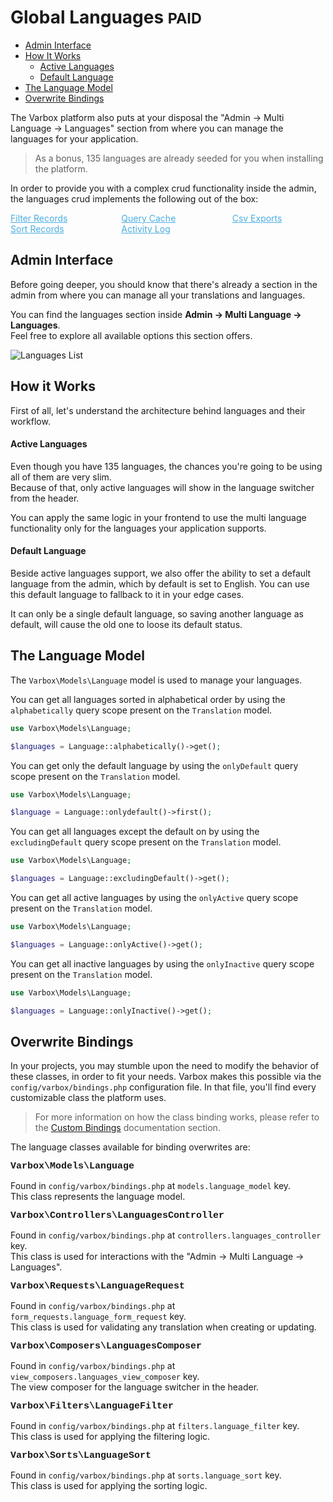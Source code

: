 <h1>Global Languages <small class="paid">PAID</small></h1>

- [Admin Interface](#admin-interface)
- [How It Works](#how-it-works)
    - [Active Languages](#active-languages)
    - [Default Language](#default-language)
- [The Language Model](#the-language-model)
- [Overwrite Bindings](#overwrite-bindings)

<p id="first-p">
The Varbox platform also puts at your disposal the "Admin -> Multi Language -> Languages" section from where you can manage the languages for your application.
</p>

> As a bonus, 135 languages are already seeded for you when installing the platform.

In order to provide you with a complex crud functionality inside the admin, the languages crud implements the following out of the box:

<style>
    #available-filter-operators-list > p {
        column-count: 3; -moz-column-count: 3; -webkit-column-count: 3;
        column-gap: 2em; -moz-column-gap: 2em; -webkit-column-gap: 2em;
    }

    #available-filter-operators-list a {
        display: block;
        color: #4AAEE3;
    }
</style>
<div id="available-filter-operators-list" markdown="1">

[Filter Records](/docs/{{version}}/filter-records)
[Sort Records](/docs/{{version}}/sort-records)
[Query Cache](/docs/{{version}}/query-cache)
[Activity Log](/docs/{{version}}/activity-log)
[Csv Exports](/docs/{{version}}/csv-exports)

</div>

<a name="admin-interface"></a>
## Admin Interface

Before going deeper, you should know that there's already a section in the admin from where you can manage all your translations and languages.

You can find the languages section inside **Admin -> Multi Language -> Languages**.   
Feel free to explore all available options this section offers.

![Languages List](/docs/{{version}}/languages-list.png)

<a name="how-it-works"></a>
## How it Works

First of all, let's understand the architecture behind languages and their workflow.

<a name="active-languages"></a>
#### Active Languages

Even though you have 135 languages, the chances you're going to be using all of them are very slim.   
Because of that, only active languages will show in the language switcher from the header.

You can apply the same logic in your frontend to use the multi language functionality only for the languages your application supports.

<a name="default-language"></a>
#### Default Language

Beside active languages support, we also offer the ability to set a default language from the admin, which by default is set to English.
You can use this default language to fallback to it in your edge cases.

It can only be a single default language, so saving another language as default, will cause the old one to loose its default status. 

<a name="the-language-model"></a>
## The Language Model

The `Varbox\Models\Language` model is used to manage your languages.   

You can get all languages sorted in alphabetical order by using the `alphabetically` query scope present on the `Translation` model.

```php
use Varbox\Models\Language;

$languages = Language::alphabetically()->get();
```   

You can get only the default language by using the `onlyDefault` query scope present on the `Translation` model.

```php
use Varbox\Models\Language;

$language = Language::onlydefault()->first();
```    

You can get all languages except the default on by using the `excludingDefault` query scope present on the `Translation` model.

```php
use Varbox\Models\Language;

$languages = Language::excludingDefault()->get();
```   

You can get all active languages by using the `onlyActive` query scope present on the `Translation` model.

```php
use Varbox\Models\Language;

$languages = Language::onlyActive()->get();
```

You can get all inactive languages by using the `onlyInactive` query scope present on the `Translation` model.

```php
use Varbox\Models\Language;

$languages = Language::onlyInactive()->get();
```

<a name="overwrite-bindings"></a>
## Overwrite Bindings

In your projects, you may stumble upon the need to modify the behavior of these classes, in order to fit your needs.
Varbox makes this possible via the `config/varbox/bindings.php` configuration file. In that file, you'll find every customizable class the platform uses.

> For more information on how the class binding works, please refer to the [Custom Bindings](/docs/{{version}}/custom-bindings) documentation section.

<style>
    p.overwrite-class {
        display: block;
        font-family: SFMono-Regular,Menlo,Monaco,Consolas,Liberation Mono,Courier New,monospace;
        font-weight: 600;
        font-size: 15px;
        margin: 0;
    }
</style>

The language classes available for binding overwrites are:

<p class="overwrite-class">Varbox\Models\Language</p>

Found in `config/varbox/bindings.php` at `models.language_model` key.   
This class represents the language model.

<p class="overwrite-class">Varbox\Controllers\LanguagesController</p>

Found in `config/varbox/bindings.php` at `controllers.languages_controller` key.   
This class is used for interactions with the "Admin -> Multi Language -> Languages".

<p class="overwrite-class">Varbox\Requests\LanguageRequest</p>

Found in `config/varbox/bindings.php` at `form_requests.language_form_request` key.   
This class is used for validating any translation when creating or updating.

<p class="overwrite-class">Varbox\Composers\LanguagesComposer</p>

Found in `config/varbox/bindings.php` at `view_composers.languages_view_composer` key.   
The view composer for the language switcher in the header.

<p class="overwrite-class">Varbox\Filters\LanguageFilter</p>

Found in `config/varbox/bindings.php` at `filters.language_filter` key.   
This class is used for applying the filtering logic.

<p class="overwrite-class">Varbox\Sorts\LanguageSort</p>

Found in `config/varbox/bindings.php` at `sorts.language_sort` key.   
This class is used for applying the sorting logic.
